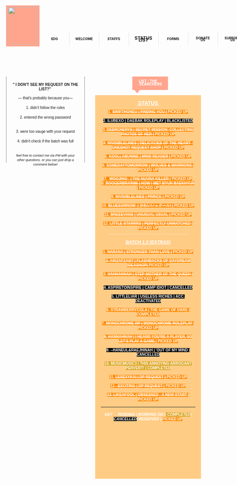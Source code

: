 <div style="margin:3px 110px 0px;width:90px;height:110px;background-color:#ffa58d;"><img alt="" src="http://i.imgur.com/vrEsrLz.png" style="height:101px;margin:4px 5px 0px;width:80px;" /></div>

<div style="margin-top:-40px;margin-left:200px;width:50px;height:10px;line-height:9px;padding:15px;background-color:transparent;text-align:center;border-width:0px 1px 0px 0px;border-style:solid;border-color:#e5e5e5;"><span style="font-size:9px;"><strong>SDG</strong></span></div>

<div style="margin-top:-40px;margin-left:280px;width:50px;height:10px;line-height:9px;padding:15px;background-color:transparent;text-align:center;border-width:0px 1px 0px 0px;border-style:solid;border-color:#e5e5e5;"><span style="font-size:9px;"><strong>WELCOME</strong></span></div>

<div style="margin-top:-40px;margin-left:360px;width:50px;height:10px;line-height:9px;padding:15px;background-color:transparent;text-align:center;border-width:0px 1px 0px 0px;border-style:solid;border-color:#e5e5e5;"><span style="font-size:9px;"><strong>STAFFS</strong></span></div>

<div style="margin-top:-40px;margin-left:440px;width:50px;height:10px;line-height:5px;padding:15px;background-color:transparent;text-align:center;border-width:0px 1px 0px 0px;border-style:solid;border-color:#e5e5e5;"><span style="font-size:12px;"><strong>STATUS LIST</strong></span></div>

<div style="margin-top:-40px;margin-left:520px;width:50px;height:10px;line-height:9px;padding:15px;background-color:transparent;text-align:center;border-width:0px 1px 0px 0px;border-style:solid;border-color:#e5e5e5;"><span style="font-size:9px;"><strong>FORMS</strong></span></div>

<div style="margin-top:-40px;margin-left:600px;width:50px;height:10px;line-height:5px;padding:15px;background-color:transparent;text-align:center;border-width:0px 1px 0px 0px;border-style:solid;border-color:#e5e5e5;"><span style="font-size:9px;"><strong>DONATE US</strong></span></div>

<div style="margin-top:-40px;margin-left:680px;width:50px;height:10px;line-height:5px;padding:15px;background-color:transparent;text-align:center;border-width:0px 1px 0px 0px;border-style:solid;border-color:#e5e5e5;"><span style="font-size:9px;"><strong>SUPPORT US</strong></span></div>

<p>&nbsp;</p>

<div style="margin:50px 450px 0px;width:80px;height:20px;background-color:rgb(255,165,141);padding:8px;line-height:8px;text-align:center;"><strong><span style="font-size:10px;"><span style="color:#ffffff;">&nbsp;</span></span></strong><strong><span style="font-size:10px;"><span style="color:rgb(255,255,255);">LIST :&nbsp;</span></span></strong><strong><span style="font-size:10px;"><span style="color:#ffffff;">THE &nbsp; &nbsp; &nbsp; &nbsp;SEARCHERS</span></span></strong></div>

<div style="margin:-35px 110px 0px;width:180px;height:200px;background-color:transparent;padding:15px;line-height:12px;border-width:0px 1px;border-style:dotted;text-align:center;"><span style="font-size:10px;"><span style="font-family:arial, helvetica, sans-serif;"><strong>&quot; I DON&#39;T SEE MY REQUEST ON THE LIST?&quot;&nbsp;</strong><br />
<br />
&mdash; that&#39;s probably because you&mdash;</span></span>

<p><span style="font-size:10px;"><span style="font-family:arial, helvetica, sans-serif;">1. didn&#39;t follow the rules</span></span></p>
<span style="font-size:10px;"><span style="font-family:arial, helvetica, sans-serif;">2. entered the wrong password</span></span><br />
&nbsp;
<p><span style="font-size:10px;"><span style="font-family:arial, helvetica, sans-serif;">3. were too vauge with your request</span></span></p>
<span style="font-size:10px;"><span style="font-family:arial, helvetica, sans-serif;">4. didn&#39;t check if the batch was full</span></span>

<p><br />
<span style="font-size:9px;"><em><span style="font-family:arial, helvetica, sans-serif;">feel free to contact me via PM with your other questions. or you can just drop a comment below!</span></em></span></p>
</div>

<div style="margin:-196px 455px 0px;width:0;height:0;border-top:10px solid #ffa58d;border-left:8px solid transparent;border-right:8px solid transparent;">&nbsp;</div>

<div style="margin:5px 350px 0px;width:255px;height:1000px;background-color:rgb(255,204,133);padding:15px;line-height:12px;border-width:0px 0px;border-style:dotted;text-align:center;"><span style="font-size:14px;"><span style="font-family:arial, helvetica, sans-serif;"><span style="color:#ffffff;"><u><strong>&nbsp;STATUS&nbsp;</strong></u></span></span></span><br />
<br />
<span style="color:#FFFFFF;"><span style="font-size:10px;"><span style="font-family:arial;"><strong><span style="background-color:#ff8c00;">1. </span><s><span style="background-color:#ff8c00;">SWIFTHONEU | FINDING YOU | </span></s><span style="background-color:#ff8c00;">PICKED UP</span></strong><br />
<br />
<strong><span style="background-color:#000000;">2. ILUBEXO | DAEBAK ROLEPLAY | BLACKLISTED</span></strong><br />
<br />
<strong><span style="background-color:#ff8c00;">3. </span><s><span style="background-color:#ff8c00;">DEERCHERYS | SECRET MISSION: COLLECTING PHOTOS OF HER | </span></s><span style="background-color:#ff8c00;">PICKED UP</span></strong><br />
<br />
<strong><span style="background-color:#ff8c00;">4. </span><s><span style="background-color:#ff8c00;">INVISIBLELINES | DELICACIES OF THE HEART - ONESHOT REQUEST SHOP&nbsp;| </span></s><span style="background-color:#ff8c00;">PICKED UP</span></strong><br />
<br />
<strong><span style="background-color:#ff8c00;">5. </span><s><span style="background-color:#ff8c00;">KOOLLABUNNIE | MIND READER | </span></s><span style="background-color:#ff8c00;">PICKED UP</span></strong><br />
<br />
<strong><span style="background-color:#FF8C00;">6. <s>SOMEDAYTOMORROW | WOLVES &amp; WARRIORS | </s>PICKED UP</span></strong><br />
<br />
<strong><span style="background-color:#ff8c00;">7. &nbsp;</span><s><span style="background-color:#ff8c00;">WOOJIHO_ | THE NUUNA KILLER |</span></s><span style="background-color:#ff8c00;"> PICKED UP</span></strong><br />
<strong><span style="background-color:#ff8c00;">8. </span><s><span style="background-color:#ff8c00;">BOOGERBRAIN95 | HOW I MET BYUN BAEKHYUN |</span></s><span style="background-color:#ff8c00;"> PICKED UP</span></strong><br />
<br />
<strong><span style="background-color:#ff8c00;">9. </span><s><span style="background-color:#ff8c00;">INVISIBLELINES | PRINCE | </span></s><span style="background-color:#ff8c00;">PICKED UP</span></strong><br />
<br />
<strong><span style="background-color:#ff8c00;">10. </span><s><span style="background-color:#ff8c00;">BLUESORROW- |&nbsp;</span></s></strong><s><strong><span style="background-color:#ff8c00;">かわいい x クール!</span></strong></s><strong><s><span style="background-color:#ff8c00;">&nbsp;| </span></s><span style="background-color:#ff8c00;">PICKED UP</span></strong><br />
<br />
<strong><span style="background-color:#ff8c00;">11. <s>BREEEVANS | UNUSUAL USUAL | </s>PICKED UP</span></strong><br />
<br />
<strong><span style="background-color:#ff8c00;">12. <s>LITTLE-STARRRS | PERFECTLY UNMATCHED | </s>PICKED UP</span><br />
_______________________________________</strong></span></span></span>

<p><span style="font-size:12px;"><span style="color:#FFFFFF;"><span style="font-family:arial;"><em><u><strong>BATCH 1.5 [EXTRAS]</strong></u></em></span></span></span></p>

<p><span style="color:#FFFFFF;"><span style="font-size:10px;"><span style="font-family:arial;"><strong><span style="background-color:#ff8c00;">1. <s>RARANA | STRONGER THAN LOVE | </s>PICKED UP</span></strong><br />
<br />
<strong><span style="background-color:#ff8c00;"><s>2. AINZAFZAI07 | FLASHBACKS OF DAYDREAM IDEASHOP| </s>PICKED UP</span></strong><br />
<br />
<strong><span style="background-color:#FF8C00;">3. <s>HAHHANNAH | STEP-MOTHER OF THE QUEEN | </s>PICKED UP</span></strong><br />
<br />
<strong><span style="background-color:#000000;">4. ASPIRETOINSPIRE | CAMP IDIOT | CANCELLED</span></strong><br />
<br />
<strong><span style="background-color:#000000;">5. LITTLELIAR | USELESS RICHES | ACC. DEACTIVATED</span></strong><br />
<br />
<strong><span style="background-color:#ff8c00;">6. STRAWBERRYCOLA | THE GAME OF DARE | COMPLETED</span></strong><br />
<br />
<strong><span style="background-color:#ff8c00;">7. <s>MONOCHROME-RP | MONOCHROME ROLEPLAY </s>| PICKED UP</span></strong><br />
<br />
<strong><span style="background-color:#ff8c00;"><s>8. HANNAHNAH | I HEARD YOU&#39;RE A PLAYER, SO LET&#39;S PLAY A GAME </s>| PICKED UP</span></strong><br />
<br />
<strong><span style="background-color:#000000;">9. --HANEUL&amp;RAEJHINAH | &#39;OUT OF MY MIND | CANCELLED</span></strong><br />
<br />
<strong><span style="background-color:#daa520;">10. MUSICMUSIC3 | THIS ANNOYING ARROGANT PERVERT! | COMPLETED</span></strong><br />
<br />
<strong><span style="background-color:#ff8c00;">11. </span><s><span style="background-color:#ff8c00;">LESEXYKAI | DP REQUEST | </span></s><span style="background-color:#ff8c00;">PICKED UP</span></strong><br />
<br />
<strong><span style="background-color:#ff8c00;">12.</span><s><span style="background-color:#ff8c00;"> -EXCITING | DP REQUEST |</span></s><span style="background-color:#ff8c00;"> PICKED UP</span></strong><br />
<br />
<strong><span style="background-color:#ff8c00;"><s>13. LIKEAFOOL | OBSESSED - A NEW START | </s>PICKED UP</span></strong></span></span></span></p>

<hr />
<p><span style="color:#FFFFFF;"><span style="font-size:10px;"><span style="font-family:arial;"><em><strong>KEY&nbsp;&rarr;&nbsp;</strong></em><em><strong>PENDING | WORKING ON | <span style="background-color:#daa520;">&nbsp;COMPLETED</span>| <span style="background-color:#000000;">CANCELLED</span>| RESERVED | <span style="background-color:#ff8c00;">PICKED UP</span></strong></em></span></span></span></p>
</div>

<p><br />
&nbsp;</p>

